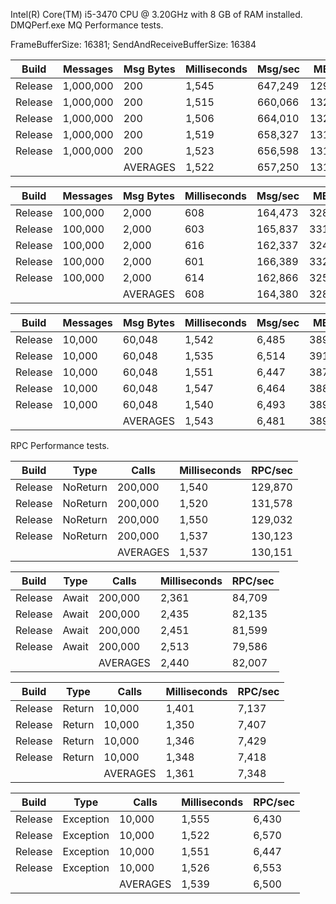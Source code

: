 Intel(R) Core(TM) i5-3470 CPU @ 3.20GHz with 8 GB of RAM installed.
DMQPerf.exe 
MQ Performance tests.

FrameBufferSize: 16381; SendAndReceiveBufferSize: 16384

|   Build |   Messages | Msg Bytes | Milliseconds |    Msg/sec |     MBps |
|---------|------------|-----------|--------------|------------|----------|
| Release |  1,000,000 |       200 |        1,545 |    647,249 |   129.45 |
| Release |  1,000,000 |       200 |        1,515 |    660,066 |   132.01 |
| Release |  1,000,000 |       200 |        1,506 |    664,010 |   132.80 |
| Release |  1,000,000 |       200 |        1,519 |    658,327 |   131.67 |
| Release |  1,000,000 |       200 |        1,523 |    656,598 |   131.32 |
|         |            |  AVERAGES |        1,522 |    657,250 |   131.45 |

|   Build |   Messages | Msg Bytes | Milliseconds |    Msg/sec |     MBps |
|---------|------------|-----------|--------------|------------|----------|
| Release |    100,000 |     2,000 |          608 |    164,473 |   328.95 |
| Release |    100,000 |     2,000 |          603 |    165,837 |   331.67 |
| Release |    100,000 |     2,000 |          616 |    162,337 |   324.68 |
| Release |    100,000 |     2,000 |          601 |    166,389 |   332.78 |
| Release |    100,000 |     2,000 |          614 |    162,866 |   325.73 |
|         |            |  AVERAGES |          608 |    164,380 |   328.76 |

|   Build |   Messages | Msg Bytes | Milliseconds |    Msg/sec |     MBps |
|---------|------------|-----------|--------------|------------|----------|
| Release |     10,000 |    60,048 |        1,542 |      6,485 |   389.42 |
| Release |     10,000 |    60,048 |        1,535 |      6,514 |   391.19 |
| Release |     10,000 |    60,048 |        1,551 |      6,447 |   387.16 |
| Release |     10,000 |    60,048 |        1,547 |      6,464 |   388.16 |
| Release |     10,000 |    60,048 |        1,540 |      6,493 |   389.92 |
|         |            |  AVERAGES |        1,543 |      6,481 |   389.17 |

RPC Performance tests.

|   Build | Type      |   Calls    | Milliseconds |    RPC/sec |
|---------|-----------|------------|--------------|------------|
| Release |  NoReturn |    200,000 |        1,540 |    129,870 |
| Release |  NoReturn |    200,000 |        1,520 |    131,578 |
| Release |  NoReturn |    200,000 |        1,550 |    129,032 |
| Release |  NoReturn |    200,000 |        1,537 |    130,123 |
|         |           |   AVERAGES |        1,537 |    130,151 |

|   Build | Type      |   Calls    | Milliseconds |    RPC/sec |
|---------|-----------|------------|--------------|------------|
| Release |     Await |    200,000 |        2,361 |     84,709 |
| Release |     Await |    200,000 |        2,435 |     82,135 |
| Release |     Await |    200,000 |        2,451 |     81,599 |
| Release |     Await |    200,000 |        2,513 |     79,586 |
|         |           |   AVERAGES |        2,440 |     82,007 |

|   Build | Type      |   Calls    | Milliseconds |    RPC/sec |
|---------|-----------|------------|--------------|------------|
| Release |    Return |     10,000 |        1,401 |      7,137 |
| Release |    Return |     10,000 |        1,350 |      7,407 |
| Release |    Return |     10,000 |        1,346 |      7,429 |
| Release |    Return |     10,000 |        1,348 |      7,418 |
|         |           |   AVERAGES |        1,361 |      7,348 |

|   Build | Type      |   Calls    | Milliseconds |    RPC/sec |
|---------|-----------|------------|--------------|------------|
| Release | Exception |     10,000 |        1,555 |      6,430 |
| Release | Exception |     10,000 |        1,522 |      6,570 |
| Release | Exception |     10,000 |        1,551 |      6,447 |
| Release | Exception |     10,000 |        1,526 |      6,553 |
|         |           |   AVERAGES |        1,539 |      6,500 |

